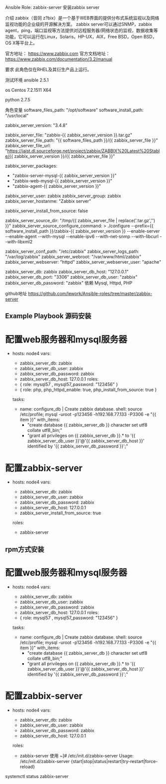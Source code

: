 Ansible Role: zabbix-server
安装zabbix server

介绍
zabbix（音同 z?bix）是一个基于WEB界面的提供分布式系统监视以及网络监视功能的企业级的开源解决方案。 zabbix server可以通过SNMP，zabbix agent，ping，端口监视等方法提供对远程服务器/网络状态的监视，数据收集等功能，它可以运行在Linux，Solaris，HP-UX，AIX，Free BSD，Open BSD，OS X等平台上。

官方地址： https://www.zabbix.com 官方文档地址：https://www.zabbix.com/documentation/3.2/manual

要求
此角色仅在RHEL及其衍生产品上运行。

测试环境
ansible 2.5.1

os Centos 7.2.1511 X64

python 2.7.5

角色变量
software_files_path: "/opt/software"
software_install_path: "/usr/local"

zabbix_server_version: "3.4.8"

zabbix_server_file: "zabbix-{{ zabbix_server_version }}.tar.gz"
zabbix_server_file_path: "{{ software_files_path }}/{{ zabbix_server_file }}"
zabbix_server_file_url: "https://jaist.dl.sourceforge.net/project/zabbix/ZABBIX%20Latest%20Stable/{{ zabbix_server_version }}/{{ zabbix_server_file }}"

zabbix_server_packages:
  - "zabbix-server-mysql-{{ zabbix_server_version }}"
  - "zabbix-web-mysql-{{ zabbix_server_version }}"
  - "zabbix-agent-{{ zabbix_server_version }}"

zabbix_server_user: zabbix
zabbix_server_group: zabbix
zabbix_server_hostanme: "Zabbix server"

zabbix_server_install_from_source: false

zabbix_server_source_dir: "/tmp/{{ zabbix_server_file | replace('.tar.gz','') }}"
zabbix_server_source_configure_command: >
  ./configure
  --prefix={{ software_install_path }}/zabbix-{{ zabbix_server_version }}
  --enable-server
  --enable-agent
  --with-mysql
  --enable-ipv6
  --with-net-snmp
  --with-libcurl
  --with-libxml2

zabbix_server_conf_path: "/etc/zabbix" 
zabbix_server_logs_path: "/var/log/zabbix"
zabbix_server_webroot: "/var/www/html/zabbix"
zabbix_server_webserver: "httpd"
zabbix_server_webserver_user: "apache"

zabbix_server_db: zabbix
zabbix_server_db_host: "127.0.0.1"
zabbix_server_db_port: "3306"
zabbix_server_db_user: "zabbix"
zabbix_server_db_password: "zabbix"
依赖
Mysql, Httpd, PHP

github地址
https://github.com/lework/Ansible-roles/tree/master/zabbix-server

Example Playbook
源码安装
---
# 配置web服务器和mysql服务器
- hosts: node4
  vars:
    - zabbix_server_db: zabbix
    - zabbix_server_db_user: zabbix
    - zabbix_server_db_password: zabbix
    - zabbix_server_db_host: 127.0.0.1
  roles:
    - { role: mysql57 , mysql57_password: "123456" }
    - { role: php, php_httpd_enable: true, php_install_from_source: true }

  tasks:
    - name: configure_db | Create zabbix database.
      shell: source /etc/profile; mysql -uroot -p123456 -h192.168.77.133 -P3306 -e "{{ item }}"
      with_items:
        - "create database {{ zabbix_server_db }} character set utf8 collate utf8_bin;"
        - "grant all privileges on {{  zabbix_server_db }}.* to '{{ zabbix_server_db_user }}'@'{{ zabbix_server_db_host }}' identified by '{{ zabbix_server_db_password }}';"
# 配置zabbix-server
- hosts: node4
  vars:
    - zabbix_server_db: zabbix
    - zabbix_server_db_user: zabbix
    - zabbix_server_db_password: zabbix
    - zabbix_server_db_host: 127.0.0.1
    - zabbix_server_install_from_source: true

  roles:
    - zabbix-server

rpm方式安装
---
# 配置web服务器和mysql服务器
- hosts: node4
  vars:
    - zabbix_server_db: zabbix
    - zabbix_server_db_user: zabbix
    - zabbix_server_db_password: zabbix
    - zabbix_server_db_host: 127.0.0.1
  roles:
    - { role: mysql57 , mysql57_password: "123456" }

  tasks:
    - name: configure_db | Create zabbix database.
      shell: source /etc/profile; mysql -uroot -p123456 -h192.168.77.133 -P3306 -e "{{ item }}"
      with_items:
        - "create database {{ zabbix_server_db }} character set utf8 collate utf8_bin;"
        - "grant all privileges on {{  zabbix_server_db }}.* to '{{ zabbix_server_db_user }}'@'{{ zabbix_server_db_host }}' identified by '{{ zabbix_server_db_password }}';"
# 配置zabbix-server
- hosts: node4
  vars:
    - zabbix_server_db: zabbix
    - zabbix_server_db_user: zabbix
    - zabbix_server_db_password: zabbix
    - zabbix_server_db_host: 127.0.0.1

  roles:
    - zabbix-server
使用
~]# /etc/init.d/zabbix-server 
Usage: /etc/init.d/zabbix-server {start|stop|status|restart|try-restart|force-reload}

systemctl status zabbix-server
